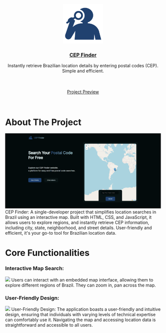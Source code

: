 <br />
<p align="center">
  <a href="https://github.com/brunomozer05/cep-finder">
    <img src="https://github.com/brunomozer05/cep-finder/blob/main/docs/img/iconblue.png?raw=true" alt="Logo" width="128" height="128">
  </a>
  <a href="https://brunomozer05.github.io/cep-finder/">
  <h3 align="center">CEP Finder</h3>
  </a>
  <p align="center" >
   Instantly retrieve Brazilian location details by entering postal codes (CEP).<br> Simple and efficient.
    <br />
    <br />
    <br />
    <br />
    <a href="https://brunomozer05.github.io/cep-finder/">Project Preview
    </a>
    <br />
    <br />
    <br />
  </p>
</p>
<h1>About The Project</h1>
    <img src="https://github.com/brunomozer05/cep-finder/blob/main/docs/img/pic1.png?raw=true">
CEP Finder: A single-developer project that simplifies location searches in Brazil using an interactive map. Built with HTML, CSS, and JavaScript, it allows users to explore regions, and instantly retrieve CEP information, including city, state, neighborhood, and street details. User-friendly and efficient, it's your go-to tool for Brazilian location data.

<h1>Core Functionalities</h1>

<h3>Interactive Map Search:</h3>
<img src="https://github.com/brunomozer05/cep-finder/blob/main/docs/img/vid2.gif?raw=true">
 Users can interact with an embedded map interface, allowing them to explore different regions of Brazil. 
 They can zoom in, pan across the map.
 
<h3>User-Friendly Design:</h3>
<img src="https://github.com/brunomozer05/cep-finder/blob/main/docs/img/vid1.gif?raw=true">
User-Friendly Design: The application boasts a user-friendly and intuitive design, ensuring that individuals with varying levels of 
technical expertise can comfortably use it. Navigating the map and accessing location data is straightforward and accessible to all users.